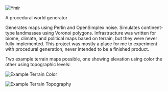 ![Ymir](https://raw.githubusercontent.com/karlramberg/ymir/master/assets/images/logo2.png)

A procedural world generator

Generates maps using Perlin and OpenSimplex noise. Simulates continent-type landmasses using Voronoi polygons. Infrastructure was written for biome, climate, and political maps based on terrain, but they were never fully implemented. This project was mostly a place for me to experiment with procedural generation, never intended to be a finished product.

Two example terrain maps possible, one showing elevation using color the other using topographic levels:

![Example Terrain Color](https://raw.githubusercontent.com/karlramberg/ymir/master/assets/images/exampleElevationMap.png)

![Example Terrain Topography](https://raw.githubusercontent.com/karlramberg/ymir/master/assets/images/exampleTopographyMap.png)
